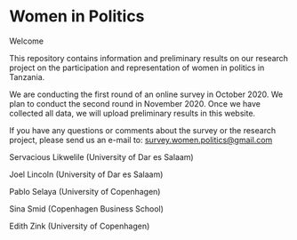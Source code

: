 # Women in Politics

Welcome 

This repository contains information and preliminary results on our research project on the participation and representation of women in politics in Tanzania.

We are conducting the first round of an online survey in October 2020. We plan to conduct the second round in November 2020. Once we have collected all data, we will upload preliminary results in this website.

If you have any questions or comments about the survey or the research project, please send us an e-mail to: [survey.women.politics@gmail.com](mailto:survey.women.politics@gmail.com)

Servacious Likwelile (University of Dar es Salaam)

Joel Lincoln (University of Dar es Salaam)

Pablo Selaya (University of Copenhagen)

Sina Smid (Copenhagen Business School)

Edith Zink (University of Copenhagen)
